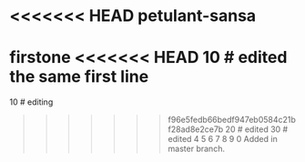 <<<<<<< HEAD
petulant-sansa
==============

firstone
<<<<<<< HEAD
10 # edited the same first line
=======
10 # editing
>>>>>>> f96e5fedb66bedf947eb0584c21bf28ad8e2ce7b
20 # edited
30 # edited
4
5
6
7
8
9
0 Added in master branch.
